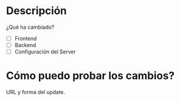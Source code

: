 # Descripción 
¿Qué ha cambiado?

- [ ] Frontend
- [ ] Backend
- [ ] Configuración del Server

# Cómo puedo probar los cambios?
URL y forma del update.


